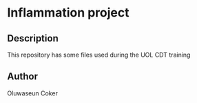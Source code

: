 # Inflammation project

## Description

This repository has some files used during the UOL CDT training

## Author
Oluwaseun Coker
